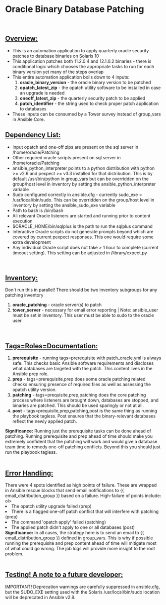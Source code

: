 <h1>Oracle Binary Database Patching</h1>
<body>
<br>

<h2><u>Overview:</u></h2>
<ul>
<li>This is an automation application to apply quarterly oracle security patches to database binaries on Solaris 10</li>
<li>This application patches both 11.2.0.4 and 12.1.0.2 binaries - there is conditional logic which chooses the appropriate tasks to run for each binary version yet many of the steps overlap</li>
<li>
This entire automation application boils down to 4 inputs:
<ol>
<li><b>oracle_binary_version</b> - the oracle binary version to be patched</li>
<li><b>opatch_latest_zip</b> - the opatch utility software to be installed in case an upgrade is needed</li>
<li><b>oneoff_latest_zip</b> - the quarterly security patch to be applied</li>
<li><b>patch_identifier</b> - the string used to check proper patch application to databases</li>
</ol>
</li>
<li>These inputs can be consumed by a Tower survey instead of group_vars in Ansible Core.</li>
</ul>

<h2><u>Dependency List:</u></h2>
<ul>
<li>Input opatch and one-off zips are present on the sql server in /home/oracle/Patching</li>
<li>Other required oracle scripts present on sql server in /home/oracle/Patching</li>
<li>ansible_python_interpreter points to a python distribution with python >= v2.6 and pexpect >= v3.3 installed for that distribution. This is by default /usr/bin/python in group_vars but can be overridden on the group/host level in inventory by setting the ansible_python_interpreter variable </li>
<li>Sudo configured correctly in ansible.cfg - currently sudo_exe = /usr/local/bin/sudo. This can be overridden on the group/host level in inventory by setting the ansible_sudo_exe variable</li>
<li>Path to bash is /bin/bash</li>
<li>All relevant Oracle listeners are started and running prior to content execution</li>
<li>$ORACLE_HOME/bin/sqlplus is the path to run the sqlplus command</li>
<li>Interactive Oracle scripts do not generate prompts beyond which are covered by current pexpect responses. This one would require some extra development</li>
<li>Any individual Oracle script does not take > 1 hour to complete (current timeout setting). This setting can be adjusted in /library/expect.py</li>
</ul>
<br>

<h2><u>Inventory:</u></h2>
Don't run this in parallel! There should be two inventory subgroups for any patching inventory
<ol>
<li><b>oracle_patching</b> - oracle server(s) to patch</li>
<li><b>tower_server</b> - necessary for email error reporting | Note: ansible_user must be set in inventory. This user must be able to sudo to the oracle user</li>
</ol>
<br>

<h2><u>Tags=Roles=Documentation:</u></h2>
<ol>
<li><b>prerequisite</b> - running tags=prerequisite with patch_oracle.yml is always safe. This checks basic Ansible software requirements and discloses what databases are targeted with the patch. This content lives in the Ansible prep role.
</li>
<li><b>prep</b> - tags=prerequisite,prep does some oracle patching related checks ensuring presence of required files as well as assessing the opatch utility version.
<li><b>patching</b> - tags=prequisite,prep,patching does the core patching process where listeners are brought down, databases are stopped, and binaries are patched. This should be used sparingly or not at all.
</li>
<li><b>post</b> - tags=prequisite,prep,patching,post is the same thing as running the playbook tagless. Post ensures that the binary-relevant databases reflect the newly applied patch.
</li>
</ol>
<b>Significance:</b> Running just the prerequisite tasks can be done ahead of patching. Running prerequisite and prep ahead of time should make you extremely confident that the patching will work and would give a database team time to remedy one-off patching conflicts. Beyond this you should just run the playbook tagless.
<br>
<br>

<h2><u>Error Handling:</u></h2>
There were 4 spots identified as high points of failure. These are wrapped in Ansible rescue blocks that send email notifications to {{ email_distribution_group }} based on a failure. High-failure of points include:
ol>
<li>The opatch utility upgrade failed (prep)</li>
<li>There is a flagged one-off patch conflict that will interfere with patching (prep)</li>
<li>The command 'opatch apply' failed (patching)</li>
<li>The applied patch didn't apply to one or all databases (post)</li>
</ol>
<b>Significance:</b> In all cases, the strategy here is to send an email to {{ email_distribution_group }} defined in group_vars. This is why if possible running the prerequisite and prep content ahead of time will mitigate most of what could go wrong. The job logs will provide more insight to the root problem.
<br>
<br>

<h2><u>Testing! A note to a future developer:</u></h2>
IMPORTANT! Deprecation warnings are carefully suppressed in ansible.cfg, but the SUDO_EXE setting used with the Solaris /usr/local/bin/sudo location will be deprecated in Ansible v2.8.
</body>
